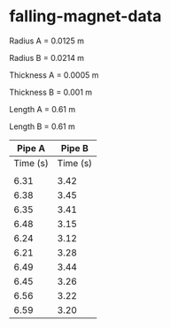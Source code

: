 # falling-magnet-data

Radius A = 0.0125 m

Radius B = 0.0214 m

Thickness A = 0.0005 m

Thickness B = 0.001 m

Length A = 0.61 m

Length B = 0.61 m

Pipe A      |   Pipe B
------------|------------
Time (s)    |   Time (s) 
            |
6.31        |   3.42            
6.38        |   3.45            
6.35        |   3.41            
6.48        |   3.15            
6.24        |   3.12            
6.21        |   3.28            
6.49        |   3.44            
6.45        |   3.26            
6.56        |   3.22            
6.59        |   3.20           
